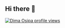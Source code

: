 ## Hi there 👋

<!--
**bomjkolyadun/bomjkolyadun** is a ✨ _special_ ✨ repository because its `README.md` (this file) appears on your GitHub profile.

Here are some ideas to get you started:

- 🔭 I’m currently working on ...
- 🌱 I’m currently learning ...
- 👯 I’m looking to collaborate on ...
- 🤔 I’m looking for help with ...
- 💬 Ask me about ...
- 📫 How to reach me: ...
- 😄 Pronouns: ...
- ⚡ Fun fact: ...
-->

[![Dima Osipa profile views](https://u8views.com/api/v1/github/profiles/1094629/views/day-week-month-total-count.svg)](https://u8views.com/github/bomjkolyadun)
